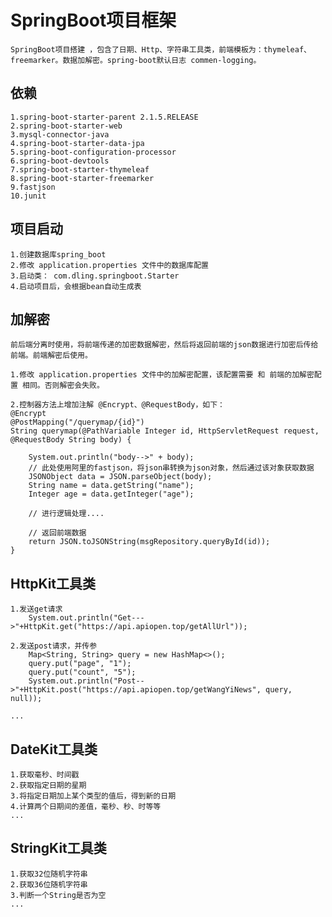 # SpringBoot项目框架

`SpringBoot项目搭建 ，包含了日期、Http、字符串工具类，前端模板为：thymeleaf、freemarker。数据加解密。spring-boot默认日志 commen-logging。`
## 依赖
    1.spring-boot-starter-parent 2.1.5.RELEASE
    2.spring-boot-starter-web
    3.mysql-connector-java
    4.spring-boot-starter-data-jpa
    5.spring-boot-configuration-processor
    6.spring-boot-devtools
    7.spring-boot-starter-thymeleaf
    8.spring-boot-starter-freemarker
    9.fastjson
    10.junit

## 项目启动
    1.创建数据库spring_boot
    2.修改 application.properties 文件中的数据库配置
    3.启动类： com.dling.springboot.Starter
    4.启动项目后，会根据bean自动生成表
    
## 加解密
`前后端分离时使用，将前端传递的加密数据解密，然后将返回前端的json数据进行加密后传给前端。前端解密后使用。`
    
    1.修改 application.properties 文件中的加解密配置，该配置需要 和 前端的加解密配置 相同。否则解密会失败。

    2.控制器方法上增加注解 @Encrypt、@RequestBody，如下：
    @Encrypt
    @PostMapping("/querymap/{id}")
    String querymap(@PathVariable Integer id, HttpServletRequest request, @RequestBody String body) {
        
        System.out.println("body-->" + body);
        // 此处使用阿里的fastjson，将json串转换为json对象，然后通过该对象获取数据
        JSONObject data = JSON.parseObject(body);
        String name = data.getString("name");
        Integer age = data.getInteger("age");
        
        // 进行逻辑处理....

        // 返回前端数据
        return JSON.toJSONString(msgRepository.queryById(id));
    }
    
## HttpKit工具类

    1.发送get请求
        System.out.println("Get--->"+HttpKit.get("https://api.apiopen.top/getAllUrl"));
        
    2.发送post请求，并传参
        Map<String, String> query = new HashMap<>();
        query.put("page", "1");
        query.put("count", "5");
        System.out.println("Post-->"+HttpKit.post("https://api.apiopen.top/getWangYiNews", query, null));
        
    ...
        
## DateKit工具类

    1.获取毫秒、时间戳
    2.获取指定日期的星期
    3.将指定日期加上某个类型的值后，得到新的日期
    4.计算两个日期间的差值，毫秒、秒、时等等
    ...
    
## StringKit工具类

    1.获取32位随机字符串
    2.获取36位随机字符串
    3.判断一个String是否为空
    ...

